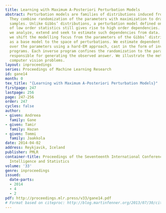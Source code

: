 ```yaml
---
title: Learning with Maximum A-Posteriori Perturbation Models
abstract: Perturbation models are families of distributions induced from perturbations.
  They combine randomization of the parameters with maximization to draw unbiased
  samples. Unlike Gibbs’ distributions, a perturbation model defined on the basis
  of low order statistics still gives rise to high order dependencies. In this paper,
  we analyze, extend and seek to estimate such dependencies from data. In particular,
  we shift the modelling focus from the parameters of the Gibbs’ distribution used
  as a base model to the space of perturbations. We estimate dependent perturbations
  over the parameters using a hard-EM approach, cast in the form of inverse convex
  programs. Each inverse program confines the randomization to the parameter polytope
  responsible for generating the observed answer. We illustrate the method on several
  computer vision problems.
layout: inproceedings
series: Proceedings of Machine Learning Research
id: gane14
month: 0
tex_title: "{Learning with Maximum A-Posteriori Perturbation Models}"
firstpage: 247
lastpage: 256
page: 247-256
order: 247
cycles: false
author:
- given: Andreea
  family: Gane
- given: Tamir
  family: Hazan
- given: Tommi
  family: Jaakkola
date: 2014-04-02
address: Reykjavik, Iceland
publisher: PMLR
container-title: Proceedings of the Seventeenth International Conference on Artificial
  Intelligence and Statistics
volume: '33'
genre: inproceedings
issued:
  date-parts:
  - 2014
  - 4
  - 2
pdf: http://proceedings.mlr.press/v33/gane14.pdf
# Format based on citeproc: http://blog.martinfenner.org/2013/07/30/citeproc-yaml-for-bibliographies/
---
```

